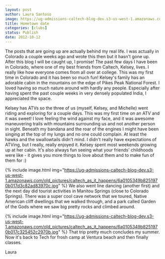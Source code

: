 ```yaml
---
layout: post
author: Laura Santoso
image: https://ug-admissions-caltech-blog-dev.s3-us-west-1.amazonaws.com/old_pictures/caltech_as_it_happens/6a0105349b8251970b017c32545176970b.jpg
title: Hometown date
categories: [clubs]
status: Publish
date: 2012-10-12
---
```


The posts that are going up are actually behind my real life. I was actually in Colorado a couple weeks ago and wrote this then but it hasn't gone up. After this blog I will be caught up, I promise!
The past few days I have been in Colorado, where one of my best friends from Caltech, Kelsey, lives. I really like how everyone comes from all over at college. This was my first time in Colorado and it has been so much fun! Kelsey's family has an adorable cabin in the mountains on the edge of Pikes Peak National Forest. I loved having so much nature around with hardly any people. Especially after having spent the past couple weeks in very densely populated India, I appreciated the space.

Kelsey has ATVs so the three of us (myself, Kelsey, and Michelle) went riding and exploring for a couple days. This was my first time on an ATV and it was sweet! I love feeling the wind against my face, and it was awesome maneuvering trails with mountains surrounding us and not another person in sight. Beneath my bandana and the roar of the engines I might have been singing at the top of my lungs and no one could complain. At least the hawks and the swallowtails didn't mind. I didn't really have expectations of ATVing, but I really, really enjoyed it. Kelsey spent most weekends growing up at her cabin. It's also always fun seeing what your friends' childhoods were like - it gives you more things to love about them and to make fun of them for :)


{% include image.html img="https://ug-admissions-caltech-blog-dev.s3-us-west-1.amazonaws.com/old_pictures/caltech_as_it_happens/6a0105349b8251970b017d3c82ad83970c.jpg" %}
We also went line dancing (another first) and the next day did tourist activities in Manitou Springs (close to Colorado Springs). There was a super cool cave network that we toured, Native American cliff dwellings that we walked through, and a park called Garden of the Gods where we saw big pretty rocks and climbed around.


{% include image.html img="https://ug-admissions-caltech-blog-dev.s3-us-west-1.amazonaws.com/old_pictures/caltech_as_it_happens/6a0105349b8251970b017c325452c2970b.jpg" %}
That trip pretty much concludes my summer. Now it's back to Tech for frosh camp at Ventura beach and then finally classes.

Laura
